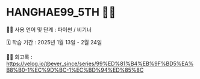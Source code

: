 # HANGHAE99_5TH 👨‍💻

👩‍💻 사용 언어 및 단계 : 파이썬 / 비기너

🗓 학습 기간 : 2025년 1월 13일 - 2월 24일

✍🏻 회고록 : https://velog.io/@ever_since/series/99%ED%81%B4%EB%9F%BD5%EA%B8%B0-1%EC%9D%BC-1%EC%BD%94%ED%85%8C

